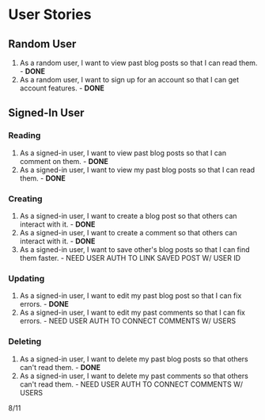 # User Stories
## Random User
1. As a random user, I want to view past blog posts so that I can read them. - **DONE**
2. As a random user, I want to sign up for an account so that I can get account features. - **DONE**  

## Signed-In User
### Reading
1. As a signed-in user, I want to view past blog posts so that I can comment on them. - **DONE**
2. As a signed-in user, I want to view my past blog posts so that I can read them. - **DONE**  

### Creating
1. As a signed-in user, I want to create a blog post so that others can interact with it. - **DONE**
2. As a signed-in user, I want to create a comment so that others can interact with it. - **DONE**
3. As a signed-in user, I want to save other's blog posts so that I can find them faster. - NEED USER AUTH TO LINK SAVED POST W/ USER ID

### Updating
1. As a signed-in user, I want to edit my past blog post so that I can fix errors. - **DONE**
2. As a signed-in user, I want to edit my past comments so that I can fix errors. - NEED USER AUTH TO CONNECT COMMENTS W/ USERS
   
### Deleting
1. As a signed-in user, I want to delete my past blog posts so that others can't read them. - **DONE**  
2. As a signed-in user, I want to delete my past comments so that others can't read them. - NEED USER AUTH TO CONNECT COMMENTS W/ USERS

8/11
